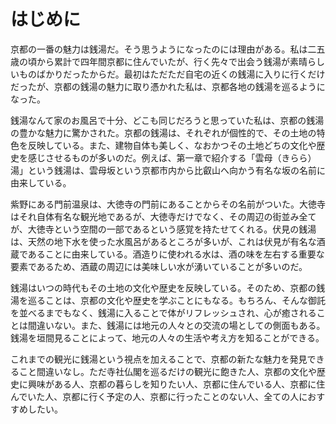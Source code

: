 # はじめに

京都の一番の魅力は銭湯だ。そう思うようになったのには理由がある。私は二五歳の頃から累計で四年間京都に住んでいたが、行く先々で出会う銭湯が素晴らしいものばかりだったからだ。最初はただただ自宅の近くの銭湯に入りに行くだけだったが、京都の銭湯の魅力に取り憑かれた私は、京都各地の銭湯を巡るようになった。

銭湯なんて家のお風呂で十分、どこも同じだろうと思っていた私は、京都の銭湯の豊かな魅力に驚かされた。京都の銭湯は、それぞれが個性的で、その土地の特色を反映している。また、建物自体も美しく、なおかつその土地どちの文化や歴史を感じさせるものが多いのだ。例えば、第一章で紹介する「雲母（きらら）湯」という銭湯は、雲母坂という京都市内から比叡山へ向かう有名な坂の名前に由来している。

紫野にある門前温泉は、大徳寺の門前にあることからその名前がついた。大徳寺はそれ自体有名な観光地であるが、大徳寺だけでなく、その周辺の街並み全てが、大徳寺という空間の一部であるという感覚を持たせてくれる。伏見の銭湯は、天然の地下水を使った水風呂があるところが多いが、これは伏見が有名な酒蔵であることに由来している。酒造りに使われる水は、酒の味を左右する重要な要素であるため、酒蔵の周辺には美味しい水が湧いていることが多いのだ。

銭湯はいつの時代もその土地の文化や歴史を反映している。そのため、京都の銭湯を巡ることは、京都の文化や歴史を学ぶことにもなる。もちろん、そんな御託を並べるまでもなく、銭湯に入ることで体がリフレッシュされ、心が癒されることは間違いない。また、銭湯には地元の人々との交流の場としての側面もある。銭湯を垣間見ることによって、地元の人々の生活や考え方を知ることができる。

これまでの観光に銭湯という視点を加えることで、京都の新たな魅力を発見できること間違いなし。ただ寺社仏閣を巡るだけの観光に飽きた人、京都の文化や歴史に興味がある人、京都の暮らしを知りたい人、京都に住んでいる人、京都に住んでいた人、京都に行く予定の人、京都に行ったことのない人、全ての人におすすめしたい。